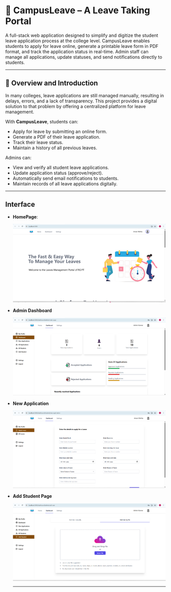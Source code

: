 # 🚀 CampusLeave – A Leave Taking Portal

A full-stack web application designed to simplify and digitize the student leave application process at the college level. CampusLeave enables students to apply for leave online, generate a printable leave form in PDF format, and track the application status in real-time. Admin staff can manage all applications, update statuses, and send notifications directly to students.

---

## 📘 Overview and Introduction

In many colleges, leave applications are still managed manually, resulting in delays, errors, and a lack of transparency. This project provides a digital solution to that problem by offering a centralized platform for leave management.

With **CampusLeave**, students can:
- Apply for leave by submitting an online form.
- Generate a PDF of their leave application.
- Track their leave status.
- Maintain a history of all previous leaves.

Admins can:
- View and verify all student leave applications.
- Update application status (approve/reject).
- Automatically send email notifications to students.
- Maintain records of all leave applications digitally.

---

## Interface

- **HomePage**:
  
    ![Alt Text](https://github.com/amankr2076/Leave-Portal/blob/main/Images/HomePage.png)

- **Admin Dashboard**

    ![Alt Text](https://github.com/amankr2076/Leave-Portal/blob/main/Images/AdminDashboard.png)

- **New Application**

    ![Alt Text](https://github.com/amankr2076/Leave-Portal/blob/main/Images/NewApplicationPage.png)

- **Add Student Page**

    ![Alt Text](https://github.com/amankr2076/Leave-Portal/blob/main/Images/AddStudentPage.png)





  ---





